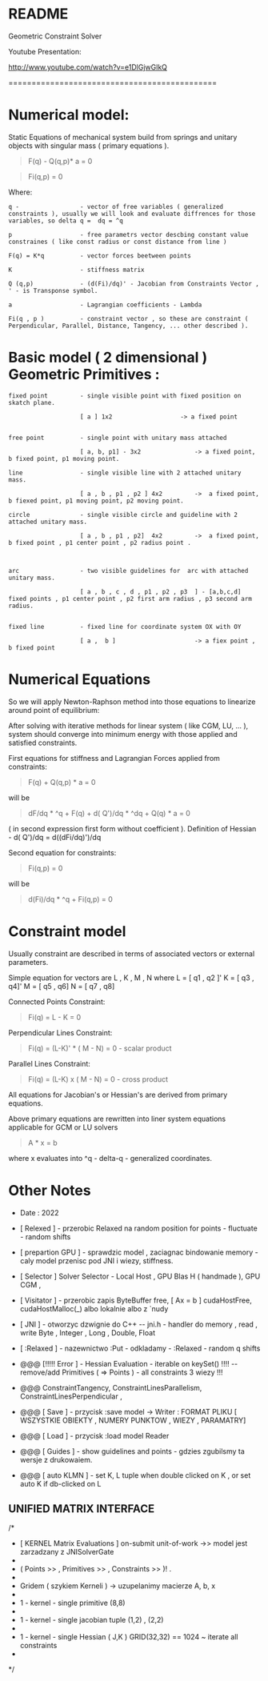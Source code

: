 README
=============================================

Geometric Constraint Solver

Youtube Presentation:

http://www.youtube.com/watch?v=e1DlGjwGlkQ

=============================================


# Numerical model:

Static Equations of mechanical system  build from springs and unitary objects with singular mass (  primary equations ).

> F(q) - Q(q,p)* a    = 0

> Fi(q,p)             = 0


Where:

    q -                 - vector of free variables ( generalized constraints ), usually we will look and evaluate diffrences for those variables, so delta q =  dq = ^q 

    p                   - free parametrs vector descbing constant value constraines ( like const radius or const distance from line )

    F(q) = K*q          - vector forces beetween points

    K                   - stiffness matrix 

    Q (q,p)             - (d(Fi)/dq)' - Jacobian from Constraints Vector ,  ' - is Transponse symbol.

    a                   - Lagrangian coefficients - Lambda

    Fi(q , p )          - constraint vector , so these are constraint ( Perpendicular, Parallel, Distance, Tangency, ... other described ).


# Basic model ( 2 dimensional ) Geometric Primitives : 

    fixed point         - single visible point with fixed position on skatch plane.

                        [ a ] 1x2                   -> a fixed point 

    
    free point          - single point with unitary mass attached

                        [ a, b, p1] - 3x2               -> a fixed point, b fixed point, p1 moving point.

    line                - single visible line with 2 attached unitary mass.

                        [ a , b , p1 , p2 ] 4x2         ->  a fixed point, b fiexed point, p1 moving point, p2 moving point.

    circle              - single visible circle and guideline with 2 attached unitary mass.

                        [ a , b , p1 , p2]  4x2         ->  a fixed point, b fixed point , p1 center point , p2 radius point .
               
    
    
    arc                 - two visible guidelines for  arc with attached unitary mass.            

                        [ a , b , c , d , p1 , p2 , p3  ] - [a,b,c,d] fixed points , p1 center point , p2 first arm radius , p3 second arm radius.

    
    fixed line          - fixed line for coordinate system OX with OY

                        [ a ,  b ]                      -> a fiex point , b fixed point
    




# Numerical Equations


So we will apply Newton-Raphson method into those equations to linearize around point of equilibrium:

After solving with iterative methods for linear system ( like CGM, LU, ... ), system should converge into minimum energy with those applied and satisfied constraints.


First equations for stiffness and Lagrangian Forces applied from constraints:

> F(q) + Q(q,p)  * a    = 0

will be  

> dF/dq * ^q  + F(q)  +  d( Q')/dq * ^dq + Q(q) * a = 0         

( in second expression first form without  coefficient ).  Definition of Hessian  -  d( Q')/dq = d((dFi/dq)')/dq 

Second equation for constraints: 

> Fi(q,p)                       = 0

will be

> d(Fi)/dq * ^q + Fi(q,p)       = 0
    

# Constraint model

Usually constraint are described in terms of associated vectors or external parameters.

Simple equation for vectors are   L , K , M , N  where L = [ q1 , q2 ]'  K  = [ q3 , q4]'  M  = [ q5 , q6]  N = [ q7 , q8] 

Connected Points Constraint:
> Fi(q)  =   L - K        = 0   

Perpendicular Lines Constraint:
> Fi(q) = (L-K)' * ( M - N)  = 0            - scalar product   

Parallel Lines Constraint:
> Fi(q) = (L-K) x ( M - N)  = 0             - cross product 

 
All equations for  Jacobian's or Hessian's are derived from primary equations.


Above primary equations are rewritten into liner system equations applicable for GCM or LU solvers 

> A * x  = b

where x evaluates into ^q - delta-q - generalized coordinates. 

# Other Notes

- Date : 2022

- [ Relexed ] - przerobic Relaxed na random position for points - fluctuate - random shifts 
  
- [ prepartion GPU ]  - sprawdzic model , zaciagnac bindowanie memory - caly model przenisc pod JNI i wiezy, stiffness. 

- [ Selector ] Solver Selector - Local Host , GPU Blas H ( handmade ), GPU CGM , 

- [ Visitator ] - przerobic zapis ByteBuffer free, [ Ax = b ] cudaHostFree, cudaHostMalloc(_) albo lokalnie albo z `nudy

- [ JNI ] - otworzyc dzwignie do C++  -- jni.h  - handler do memory , read , write Byte , Integer , Long , Double, Float 

- [ :Relaxed  ] - nazewnictwo :Put - odkladamy  - :Relaxed - random q shifts   



- @@@ [!!!!! Error ] - Hessian Evaluation   -  iterable on keySet()  !!!! --   remove/add Primitives ( => Points ) - all constraints 3 wiezy !!!

- @@@ ConstraintTangency, ConstraintLinesParallelism, ConstraintLinesPerpendicular , 

- @@@ [ Save ]   - przycisk :save model -> Writer : FORMAT PLIKU [ WSZYSTKIE OBIEKTY , NUMERY PUNKTOW , WIEZY , PARAMATRY]
 
- @@@ [ Load ]  -  przycisk :load model Reader

- @@@ [ Guides ] - show guidelines and  points  - gdzies zgubilsmy ta wersje z drukowaiem.

- @@@ [ auto KLMN  ]   - set K, L tuple when double clicked on K , or set auto K if db-clicked on L




## UNIFIED MATRIX INTERFACE
/*
* [  KERNEL Matrix Evaluations ] on-submit unit-of-work ->> model jest  zarzadzany  z  JNISolverGate 
* 
* ( Points >> , Primitives >> , Constraints >> )! .
* 
* Gridem ( szykiem Kerneli ) -> uzupelanimy macierze A, b, x
* 
* 1 - kernel - single primitive (8,8)
* 
* 1 - kernel - single jacobian tuple (1,2) , (2,2)
* 
* 1 - kernel - single Hessian ( J,K ) GRID(32,32) == 1024  ~ iterate all constraints
* 
*/